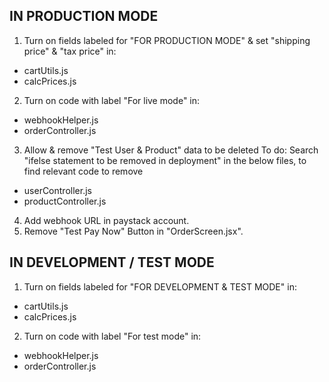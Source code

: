 ## IN PRODUCTION MODE

1. Turn on fields labeled for "FOR PRODUCTION MODE" & set "shipping price" & "tax price" in:

- cartUtils.js
- calcPrices.js

2. Turn on code with label "For live mode" in:

- webhookHelper.js
- orderController.js

3. Allow & remove "Test User & Product" data to be deleted
   To do: Search "ifelse statement to be removed in deployment" in the below files, to find relevant code to remove

- userController.js
- productController.js

4. Add webhook URL in paystack account.
5. Remove "Test Pay Now" Button in "OrderScreen.jsx".

## IN DEVELOPMENT / TEST MODE

1. Turn on fields labeled for "FOR DEVELOPMENT & TEST MODE" in:

- cartUtils.js
- calcPrices.js

2. Turn on code with label "For test mode" in:

- webhookHelper.js
- orderController.js
